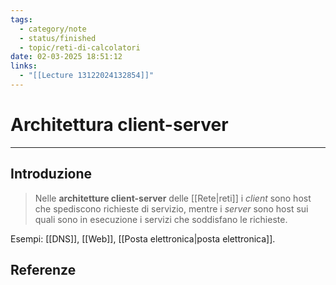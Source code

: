 ```yaml
---
tags:
  - category/note
  - status/finished
  - topic/reti-di-calcolatori
date: 02-03-2025 18:51:12
links:
  - "[[Lecture 13122024132854]]"
---
```

# Architettura client-server
---
## Introduzione
> Nelle **architetture client-server** delle [[Rete|reti]] i _client_ sono host che spediscono richieste di servizio, mentre i _server_ sono host sui quali sono in esecuzione i servizi che soddisfano le richieste.

Esempi: [[DNS]], [[Web]], [[Posta elettronica|posta elettronica]].

## Referenze